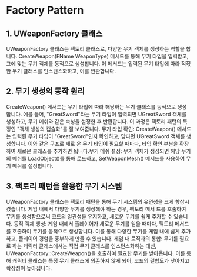 # Factory Pattern

## 1. UWeaponFactory 클래스
UWeaponFactory 클래스는 팩토리 클래스로, 다양한 무기 객체를 생성하는 역할을 합니다. CreateWeapon(FName WeaponType) 메서드를 통해 무기 타입을
입력받고, 그에 맞는 무기 객체를 동적으로 생성합니다. 이 메서드는 입력된 무기 타입에 따라 적젃한 무기 클래스를 인스턴스화하고, 이를 반환합니다.

## 2. 무기 생성의 동작 원리
CreateWeapon() 메서드는 무기 타입에 따라 해당하는 무기 클래스를 동적으로 생성합니다. 예를 들어, "GreatSword"라는 무기 타입이 입력되면
UGreatSword 객체를 생성하고, 무기 메쉬와 같은 속성을 설정한 후 반환합니다. 이 과정은 팩토리 패턴의 특징인 "객체 생성의 캡슐화"를 잘 보여줍니다.
무기 타입 확인: CreateWeapon() 메서드는 입력된 무기 타입이 "GreatSword"인지 확인하고, 맞다면 UGreatSword 객체를 생성합니다. 이와 같은 구조로 새로
운 무기 타입이 필요할 때마다, 타입 확인 부분을 확장하여 새로운 클래스를 추가하면 됩니다.무기 메쉬 설정: 무기 객체가 생성되면 해당 무기의 메쉬를
LoadObject()를 통해 로드하고, SetWeaponMesh() 메서드를 사용하여 무기 메쉬를 설정합니다.

## 3. 팩토리 패턴을 활용한 무기 시스템
UWeaponFactory 클래스는 팩토리 패턴을 통해 무기 시스템의 유연성을 크게 향상시켰습니다. 게임 내에서 다양한 무기를 생성해야 하는 경우, 팩토리 메서
드를 호출하여 무기를 생성함으로써 코드의 일관성을 유지하고, 새로운 무기를 쉽게 추가할 수 있습니다. 
동적 객체 생성: 게임 내에서 플레이어가 새로운 무기를 얻을 때마다, 팩토리 메서드를 호출하여 무기를 동적으로 생성합니다. 이를 통해 다양한 무기를 게임
내에 쉽게 추가하고, 플레이어 경험을 풍부하게 만들 수 있습니다.
게임 내 로직과의 통합: 무기를 필요로 하는 캐릭터 클래스에서는 직접 무기 클래스를 인스턴스화하는 대신, UWeaponFactory::CreateWeapon()을 호출하여
필요한 무기를 받아옵니다. 이를 통해 캐릭터 클래스는 특정 무기 클래스에 의존하지 않게 되어, 코드의 결합도가 낮아지고 확장성이 높아집니다.
